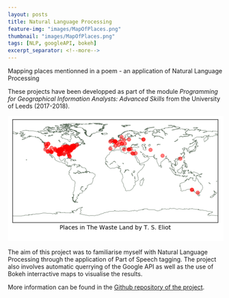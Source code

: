 ```yaml
---
layout: posts
title: Natural Language Processing
feature-img: "images/MapOfPlaces.png"
thumbnail: "images/MapOfPlaces.png"
tags: [NLP, googleAPI, bokeh]
excerpt_separator: <!--more-->
---
```


Mapping places mentionned in a poem - an application of Natural Language Processing
<!--more-->

These projects have been developped as part of the module *Programming for Geographical Information Analysts: Advanced Skills* from the University of Leeds (2017-2018).

<p align="center">
  <img src="/images/MapOfPlaces.png">
</p>

The aim of this project was to familiarise myself with Natural Language Processing through the application of Part of Speech tagging. 
The project also involves automatic querrying of the Google API as well as the use of Bokeh interractive maps to visualise the results. 

More information can be found in the [Github repository of the project](https://github.com/mednche/AdvancedProgrammingSkills/tree/master/NLP).
